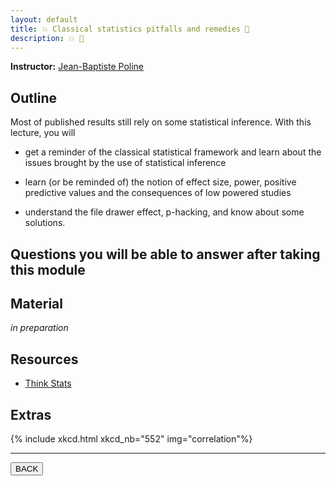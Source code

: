 ```yaml
---
layout: default
title: 💥 Classical statistics pitfalls and remedies 💊
description: 💥 💊
---
```


**Instructor:** [Jean-Baptiste Poline](https://www.mcgill.ca/neuro/jean-baptiste-poline-phd)

## Outline

Most of published results still rely on some statistical inference. With this
lecture, you will

-   get a reminder of the classical statistical framework and learn about the
    issues brought by the use of statistical inference

-   learn (or be reminded of) the notion of effect size, power, positive
    predictive values and the consequences of low powered studies

-   understand the file drawer effect, p-hacking, and know about some solutions.

## Questions you will be able to answer after taking this module

<!-- TODO -->

## Material

*in preparation*

## Resources

-   [Think Stats](https://greenteapress.com/thinkstats2/thinkstats2.pdf)

## Extras

{% include xkcd.html xkcd_nb="552" img="correlation"%}

---

<a href="{{ site.url }}/lectures-materials/latest.html"><button>BACK</button></a>
